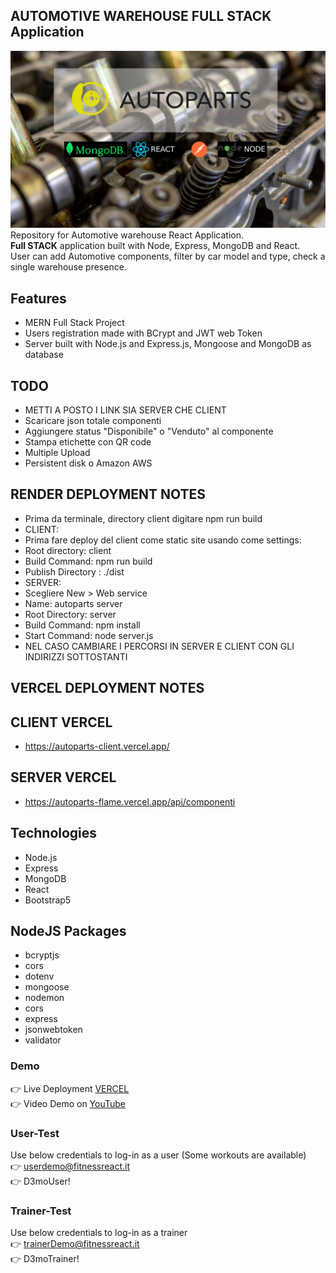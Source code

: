 ## AUTOMOTIVE WAREHOUSE FULL STACK Application
<img src="https://github.com/Andrea-vicari/autoparts/blob/master/AUTOPARTS-GIT-COVER.jpg" width="800px">\
Repository for Automotive warehouse React Application.\
**Full STACK** application built with Node, Express, MongoDB and React.\
User can add Automotive components, filter by car model and type, check a single warehouse presence.
## Features
* MERN Full Stack Project
* Users registration made with BCrypt and JWT web Token
* Server built with Node.js and Express.js, Mongoose and MongoDB as database

## TODO
* METTI A POSTO I LINK SIA SERVER CHE CLIENT
* Scaricare json totale componenti
* Aggiungere status "Disponibile" o "Venduto" al componente
* Stampa etichette con QR code
* Multiple Upload
* Persistent disk o Amazon AWS

## RENDER DEPLOYMENT NOTES
* Prima da terminale, directory client digitare npm run build
* CLIENT:
* Prima fare deploy del client come static site usando come settings:
* Root directory: client
* Build Command: npm run build
* Publish Directory : ./dist
* SERVER:
* Scegliere New > Web service
* Name: autoparts server
* Root Directory: server
* Build Command: npm install
* Start Command: node server.js
* NEL CASO CAMBIARE I PERCORSI IN SERVER E CLIENT CON GLI INDIRIZZI SOTTOSTANTI

## VERCEL DEPLOYMENT NOTES
## CLIENT VERCEL
* https://autoparts-client.vercel.app/
## SERVER VERCEL
* https://autoparts-flame.vercel.app/api/componenti

## Technologies
* Node.js
* Express
* MongoDB
* React
* Bootstrap5

## NodeJS Packages
* bcryptjs
* cors
* dotenv
* mongoose
* nodemon
* cors
* express
* jsonwebtoken
* validator

 ### Demo
👉 Live Deployment <a href="https://pulsefit-client.vercel.app/" target="_blank" > VERCEL</a>\
👉 Video Demo on <a href="https://youtu.be/Gjjc0ujPXWE?feature=shared" target="_blank" > YouTube</a>

### User-Test
Use below credentials to log-in as a user (Some workouts are available)\
👉 userdemo@fitnessreact.it\
👉 D3moUser!

### Trainer-Test
Use below credentials to log-in as a trainer\
👉 trainerDemo@fitnessreact.it\
👉 D3moTrainer!



